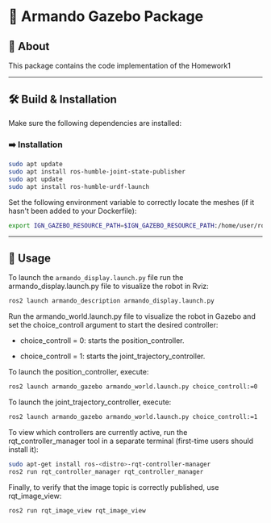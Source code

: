 # 🤖 Armando Gazebo Package

## 📘 About
This package contains the code implementation of the Homework1
 
---

## 🛠️ Build & Installation
Make sure the following dependencies are installed:

### ➡️ Installation

```bash
sudo apt update
sudo apt install ros-humble-joint-state-publisher
sudo apt update
sudo apt install ros-humble-urdf-launch
```
Set the following environment variable to correctly locate the meshes (if it hasn't been added to your Dockerfile): 

```bash
export IGN_GAZEBO_RESOURCE_PATH=$IGN_GAZEBO_RESOURCE_PATH:/home/user/ros2_ws/src/armando_description/meshes
```

---

## 🚀 Usage

To launch the `armando_display.launch.py` file run the armando_display.launch.py file to visualize the robot in Rviz:

```bash
ros2 launch armando_description armando_display.launch.py
```

Run the armando_world.launch.py file to visualize the robot in Gazebo and set the choice_controll argument to start the desired controller:

* choice_controll = 0: starts the position_controller.

* choice_controll = 1: starts the joint_trajectory_controller.


To launch the position_controller, execute:

```bash
ros2 launch armando_gazebo armando_world.launch.py choice_controll:=0
```

To launch the joint_trajectory_controller, execute:

```bash
ros2 launch armando_gazebo armando_world.launch.py choice_controll:=1
```

To view which controllers are currently active, run the rqt_controller_manager tool in a separate terminal (first-time users should install it):

```bash
sudo apt-get install ros-<distro>-rqt-controller-manager
ros2 run rqt_controller_manager rqt_controller_manager
```
Finally, to verify that the image topic is correctly published, use rqt_image_view:

```bash
ros2 run rqt_image_view rqt_image_view
```


